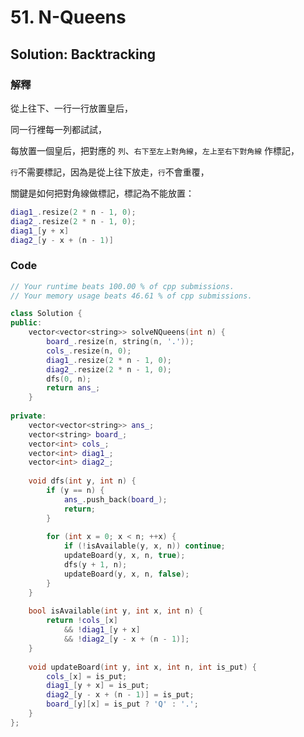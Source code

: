 # 51. N-Queens

## Solution: Backtracking

### 解釋

從上往下、一行一行放置皇后，

同一行裡每一列都試試，

每放置一個皇后，把對應的 ```列```、```右下至左上對角線```，```左上至右下對角線``` 作標記，

```行```不需要標記，因為是從上往下放走，```行```不會重覆，

關鍵是如何把對角線做標記，標記為不能放置：

```cpp
diag1_.resize(2 * n - 1, 0);
diag2_.resize(2 * n - 1, 0);
diag1_[y + x]
diag2_[y - x + (n - 1)]
```

### Code

```cpp
// Your runtime beats 100.00 % of cpp submissions.
// Your memory usage beats 46.61 % of cpp submissions.

class Solution {
public:
    vector<vector<string>> solveNQueens(int n) {
        board_.resize(n, string(n, '.'));
        cols_.resize(n, 0);
        diag1_.resize(2 * n - 1, 0);
        diag2_.resize(2 * n - 1, 0);
        dfs(0, n);
        return ans_;
    }
    
private:
    vector<vector<string>> ans_;
    vector<string> board_;
    vector<int> cols_;
    vector<int> diag1_;
    vector<int> diag2_;
    
    void dfs(int y, int n) {
        if (y == n) {
            ans_.push_back(board_);
            return;
        }
        
        for (int x = 0; x < n; ++x) {
            if (!isAvailable(y, x, n)) continue;
            updateBoard(y, x, n, true);
            dfs(y + 1, n);
            updateBoard(y, x, n, false);
        }
    }
    
    bool isAvailable(int y, int x, int n) {
        return !cols_[x]
            && !diag1_[y + x]
            && !diag2_[y - x + (n - 1)];
    }
    
    void updateBoard(int y, int x, int n, int is_put) {
        cols_[x] = is_put;
        diag1_[y + x] = is_put;
        diag2_[y - x + (n - 1)] = is_put;
        board_[y][x] = is_put ? 'Q' : '.';
    }
};
```
